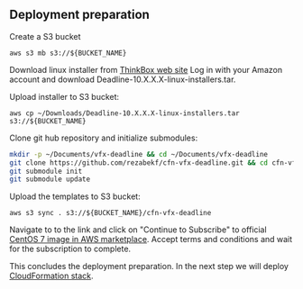 ## Deployment preparation
Create a S3 bucket
```
aws s3 mb s3://${BUCKET_NAME}
```

Download linux installer from [ThinkBox web site](https://downloads.thinkboxsoftware.com)
Log in with your Amazon account and download Deadline-10.X.X.X-linux-installers.tar.

Upload installer to S3 bucket:
```
aws cp ~/Downloads/Deadline-10.X.X.X-linux-installers.tar s3://${BUCKET_NAME}
```

Clone git hub repository and initialize submodules:
```bash
mkdir -p ~/Documents/vfx-deadline && cd ~/Documents/vfx-deadline
git clone https://github.com/rezabekf/cfn-vfx-deadline.git && cd cfn-vfx-deadline
git submodule init
git submodule update

```

Upload the templates to S3 bucket:
```
aws s3 sync . s3://${BUCKET_NAME}/cfn-vfx-deadline
```

Navigate to to the link and click on "Continue to Subscribe" to official [CentOS 7 image in AWS marketplace](https://aws.amazon.com/marketplace/pp/B00O7WM7QW).
Accept terms and conditions and wait for the subscription to complete.

This concludes the deployment preparation. 
In the next step we will deploy [CloudFormation stack](../../docs/02-DeploymentParameters/README.md).